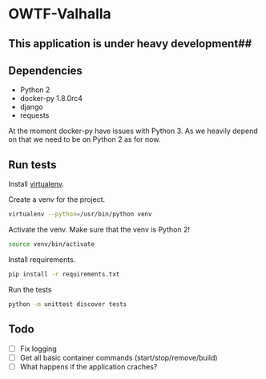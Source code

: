 # OWTF-Valhalla

## This application is under heavy development##

## Dependencies
* Python 2
* docker-py 1.8.0rc4
* django
* requests

At the moment docker-py have issues with Python 3.
As we heavily depend on that we need to be on Python 2
as for now.


## Run tests

Install [virtualenv](https://virtualenv.pypa.io/en/latest/installation.html).

Create a venv for the project.

```bash
virtualenv --python=/usr/bin/python venv
```

Activate the venv.
Make sure that the venv is Python 2!

```bash
source venv/bin/activate
```

Install requirements.

```bash
pip install -r requirements.txt
```

Run the tests

```bash
python -m unittest discover tests
```


## Todo

- [ ] Fix logging
- [ ] Get all basic container commands (start/stop/remove/build)
- [ ] What happens if the application craches?
